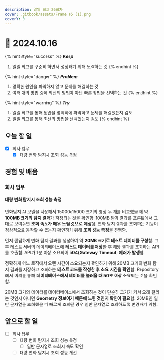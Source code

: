 ```yaml
---
description: 일일 회고 26회차
cover: .gitbook/assets/Frame 85 (1).png
coverY: 0
---
```


# 🙂 2024.10.16

{% hint style="success" %}
_**Keep**_

1. 일일 회고를 꾸준히 하면서 성장하기 위해 노력하는 것
{% endhint %}

{% hint style="danger" %}
_**Problem**_

1. 명확한 원인을 파악하지 않고 문제를 해결하는 것
2. 여러 개의 방법 중에 최선의 방법이 아닌 빠른 방법을 선택하는 것
{% endhint %}

{% hint style="warning" %}
_**Try**_

1. 일일 회고를 통해 원인을 명확하게 파악하고 문제를 해결했는지 검토
2. 일일 회고를 통해 최선의 방법을 선택했는지 검토
{% endhint %}

## 오늘 할 일

* [x] 회사 업무
  * [x] 대량 변화 탐지시 조회 성능 측정

## 경험 및 배움

### 회사 업무

#### 대량 변화 탐지시 조회 성능 측정

변화탐지 AI 모델을 사용해서 15000x15000 크기의 영상 두 개를 비교했을 때 약 **100MB 크기의 탐지 결과**가 저장되는 것을 확인함. 100MB 탐지 결과를 프론트에서 그대로 보여주면 **조회 속도가 매우 느릴 것으로 예상**됨. 변화 탐지 결과를 조회하는 기능이 정상적으로 동작할 수 있는지 확인하기 위해 **조회 성능 측정**을 진행함.

먼저 랜덤하게 변화 탐지 결과를 생성하여 약 **20MB 크기로 테스트 데이터를 구성**함. 그 후 테스트 서버의 데이터베이스에 **테스트 데이터를 저장**한 후 해당 결과를 조회하는 API를 호출함. API가 1분 이상 소요되어 **504(Gateway Timeout) 에러가 발생**함.

정확하게 어느 로직에서 오랜 시간이 소요되는지 확인하기 위해 20MB 크기의 변화 탐지 결과를 저장하고 조회하는 **테스트 코드를 작성한 후 소요 시간을 확인**함. Repository에서 쿼리를 통해 **데이터베이스에서 데이터를 불러올 때 50초 이상 소요**되는 것을 확인함.&#x20;

20MB 크기의 데이터를 데이터베이스에서 조회하는 것이 단순히 크기가 커서 오래 걸리는 것인지 아니면 **Geometry 정보이기 때문에 느린 것인지 확인이 필요**함. 20MB인 일반 문자열을 조회했을 때 빠르게 조회될 경우 일반 문자열로 조회하도록 변경하기 위함.



## 앞으로 할 일

* [ ] 회사 업무
  * [ ] 대량 변화 탐지시 조회 성능 측정
    * [ ] 일반 문자열로 조회시 속도 확인
  * [ ] 대량 변화 탐지시 조회 성능 개선
